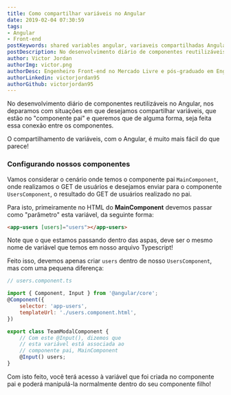 ```yaml
---
title: Como compartilhar variáveis no Angular
date: 2019-02-04 07:30:59
tags:
- Angular
- Front-end
postKeywords: shared variables angular, variaveis compartilhadas Angular, como passar variaveis no angular, compartilhar variaveis no angular, reutilizar variaveis angular, reutilizacao angular
postDescription: No desenvolvimento diário de componentes reutilizáveis no Angular, nos deparamos com situações em que desejamos compartilhar variáveis, que estão no "componente pai" e queremos que de alguma forma, seja feita essa conexão entre os componentes. 
author: Victor Jordan
authorImg: victor.png
authorDesc: Engenheiro Front-end no Mercado Livre e pós-graduado em Engenharia de Software pela PUC-MG e formado em Banco de Dados pela Fatec, apaixonado por usabilidade, performance e UX!
authorLinkedin: victorjordan95
authorGithub: victorjordan95
---
```


No desenvolvimento diário de componentes reutilizáveis no Angular, nos deparamos com situações em que desejamos compartilhar variáveis, que estão no "componente pai" e queremos que de alguma forma, seja feita essa conexão entre os componentes. 

O compartilhamento de variáveis, com o Angular, é muito mais fácil do que parece! 

<!-- more -->

### Configurando nossos componentes

Vamos considerar o cenário onde temos o componente pai `MainComponent`, onde realizamos o GET de usuários e desejamos enviar para o componente `UsersComponent`, o resultado do GET de usuários realizado no pai.

Para isto, primeiramente no HTML do **MainComponent** devemos passar como "parâmetro" esta variável, da seguinte forma:

```html
<app-users [users]="users"></app-users>
```

Note que o que estamos passando dentro das aspas, deve ser o mesmo nome de variável que temos em nosso arquivo Typescript!

Feito isso, devemos apenas criar `users` dentro de nosso `UsersComponent`, mas com uma pequena diferença:

```javascript
// users.component.ts

import { Component, Input } from '@angular/core';
@Component({
    selector: 'app-users',
    templateUrl: './users.component.html',
})

export class TeamModalComponent {
    // Com este @Input(), dizemos que
    // esta variável está associada ao
    // componente pai, MainComponent
    @Input() users;
}
```

Com isto feito, você terá acesso à variável que foi criada no componente pai e poderá manipulá-la normalmente dentro do seu componente filho!